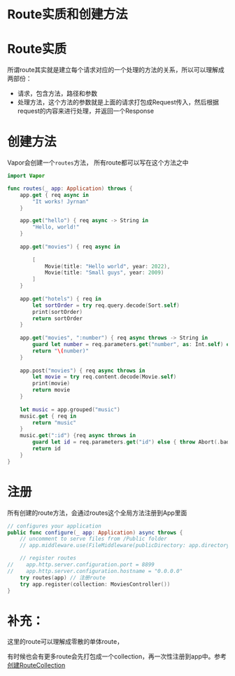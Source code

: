 # Route实质和创建方法

# Route实质

所谓route其实就是建立每个请求对应的一个处理的方法的关系，所以可以理解成两部份：

- 请求，包含方法，路径和参数
- 处理方法，这个方法的参数就是上面的请求打包成Request传入，然后根据request的内容来进行处理，并返回一个Response

# 创建方法

Vapor会创建一个`routes`方法， 所有route都可以写在这个方法之中

```swift
import Vapor

func routes(_ app: Application) throws {
    app.get { req async in
        "It works! Jyrnan"
    }

    app.get("hello") { req async -> String in
        "Hello, world!"
    }
    
    app.get("movies") { req async in
        
        [
            Movie(title: "Hello world", year: 2022),
            Movie(title: "Small guys", year: 2009)
        ]
    }
    
    app.get("hotels") { req in
        let sortOrder = try req.query.decode(Sort.self)
        print(sortOrder)
        return sortOrder
    }
    
    app.get("movies", ":number") { req async throws -> String in
        guard let number = req.parameters.get("number", as: Int.self) else {throw Abort(.badRequest)}
        return "\(number)"
    }
    
    app.post("movies") { req async throws in
        let movie = try req.content.decode(Movie.self)
        print(movie)
        return movie
    }
    
    let music = app.grouped("music")
    music.get { req in
        return "music"
    }
    music.get(":id") {req async throws in
        guard let id = req.parameters.get("id") else { throw Abort(.badRequest)}
        return id
    }
}
```

# 注册

所有创建的route方法，会通过routes这个全局方法注册到App里面

```swift
// configures your application
public func configure(_ app: Application) async throws {
    // uncomment to serve files from /Public folder
    // app.middleware.use(FileMiddleware(publicDirectory: app.directory.publicDirectory))

    // register routes
//    app.http.server.configuration.port = 8899
//    app.http.server.configuration.hostname = "0.0.0.0"
    try routes(app) // 注册route
    try app.register(collection: MoviesController())
}
```

# 补充：

这里的route可以理解成零散的单体route，

有时候也会有更多route会先打包成一个collection，再一次性注册到app中。参考[创建RouteCollection](%E5%88%9B%E5%BB%BARouteCollection%2080f6dd5ed36b4ef08432c9aa49a1d427.md)
